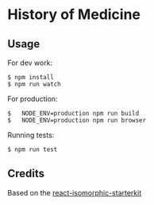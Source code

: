 # History of Medicine

## Usage

For dev work:

```
$ npm install
$ npm run watch
```

For production:
```
$	NODE_ENV=production npm run build
$	NODE_ENV=production npm run browser  
```

Running tests:
```
$ npm run test
```

## Credits

Based on the [react-isomorphic-starterkit](https://github.com/RickWong/react-isomorphic-starterkit)
